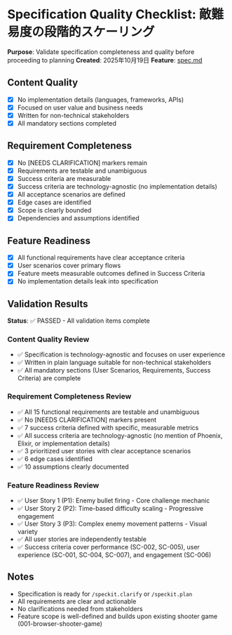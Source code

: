 # Specification Quality Checklist: 敵難易度の段階的スケーリング

**Purpose**: Validate specification completeness and quality before proceeding to planning
**Created**: 2025年10月19日
**Feature**: [spec.md](../spec.md)

## Content Quality

- [x] No implementation details (languages, frameworks, APIs)
- [x] Focused on user value and business needs
- [x] Written for non-technical stakeholders
- [x] All mandatory sections completed

## Requirement Completeness

- [x] No [NEEDS CLARIFICATION] markers remain
- [x] Requirements are testable and unambiguous
- [x] Success criteria are measurable
- [x] Success criteria are technology-agnostic (no implementation details)
- [x] All acceptance scenarios are defined
- [x] Edge cases are identified
- [x] Scope is clearly bounded
- [x] Dependencies and assumptions identified

## Feature Readiness

- [x] All functional requirements have clear acceptance criteria
- [x] User scenarios cover primary flows
- [x] Feature meets measurable outcomes defined in Success Criteria
- [x] No implementation details leak into specification

## Validation Results

**Status**: ✅ PASSED - All validation items complete

### Content Quality Review

- ✅ Specification is technology-agnostic and focuses on user experience
- ✅ Written in plain language suitable for non-technical stakeholders
- ✅ All mandatory sections (User Scenarios, Requirements, Success Criteria) are complete

### Requirement Completeness Review

- ✅ All 15 functional requirements are testable and unambiguous
- ✅ No [NEEDS CLARIFICATION] markers present
- ✅ 7 success criteria defined with specific, measurable metrics
- ✅ All success criteria are technology-agnostic (no mention of Phoenix, Elixir, or implementation details)
- ✅ 3 prioritized user stories with clear acceptance scenarios
- ✅ 6 edge cases identified
- ✅ 10 assumptions clearly documented

### Feature Readiness Review

- ✅ User Story 1 (P1): Enemy bullet firing - Core challenge mechanic
- ✅ User Story 2 (P2): Time-based difficulty scaling - Progressive engagement
- ✅ User Story 3 (P3): Complex enemy movement patterns - Visual variety
- ✅ All user stories are independently testable
- ✅ Success criteria cover performance (SC-002, SC-005), user experience (SC-001, SC-004, SC-007), and engagement (SC-006)

## Notes

- Specification is ready for `/speckit.clarify` or `/speckit.plan`
- All requirements are clear and actionable
- No clarifications needed from stakeholders
- Feature scope is well-defined and builds upon existing shooter game (001-browser-shooter-game)
